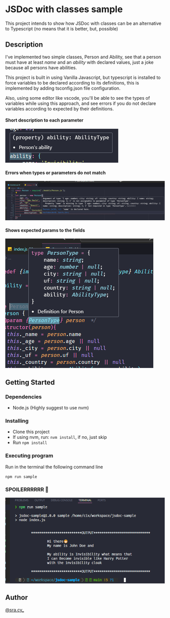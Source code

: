 # JSDoc with classes sample

This project intends to show how JSDoc with classes can be an alternative to Typescript (no means that it is better, but, possible)

## Description

I've implemented two simple classes, Person and Ability, see that a person must have at least *name* and an *ability* with declared values, 
just a joke because all persons have abilities.

This project is built in using Vanilla Javascript, but typescript is installed to force variables to be declared according 
to its definitions, this is implemented by adding tsconfig.json file configuration.

Also, using some editor like vscode, you'll be able to see the types of variables while using this approach, and see errors if you do not declare variables according to expected by their definitions.

#### Short description to each parameter
![Short description to parameter](./public/short-description-of-each-field.png)

#### Errors when types or parameters do not match
![Short description to parameter](./public/missing-name-declaration.png)

#### Shows expected params to the fields
![Shows expected params to the fields](./public/providing-parameters-and-types.png)


## Getting Started

### Dependencies

* Node.js (Highly suggest to use nvm)


### Installing

* Clone this project
* If using nvm, run: ``` nvm install ```, if no, just skip
* Run ``` npm install ```
 

### Executing program

Run in the terminal the following command line
```
npm run sample
```

### SPOILERRRRRR 🍿
![Result in the terminal](./public/spoiller.png)

## Author

[@sra.cy_](https://www.instagram.com/sra.cy_/)